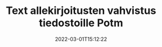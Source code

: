 ---
############################# Static ############################
layout: "auto-gen-signature"
date: 2022-03-01T15:12:22
draft: false
operation: Verify
signaturetype: Text
fileformat: Potm
productName: Java
lang: fi
productCode: java
otherformats: pdf doc docx docm dot dotm dotx odt ott rtf xls xlsx xlsm xlsb csv ods ots xltx xltm ppt pptx pps ppsx odp otp potx potm pptm ppsm
breadcrumb: Put Text signature on Potm for Java

############################# Head ############################
head_title: "Allekirjoitusten Text vahvistaminen tiedostoille Potm Java:n kautta"
head_description: "Käytä vain muutamaa riviä Java-koodia Potm-asiakirjojen ja niiden allekirjoitusten Text vahvistamiseen."

############################# Header ############################
title: "Text allekirjoitusten vahvistus tiedostoille Potm"
description: "API for Java tarjoaa mahdollisuuden tarkistaa Text allekirjoitukset Potm asiakirjoissa. Potm-asiakirjojen sisällä olevien sähköisten allekirjoitusten varmennus voidaan suorittaa nopeasti ja helposti."
bg_image: "https://cms.admin.containerize.com/templates/aspose/App_Themes/V3/images/bg/header1.png"
bg_overlay: false
button:
    enable: true

############################# SubMenu ############################
submenu:
    enable: true

    left:
        img_alt: "GroupDocs.Signature for Java"
        image: "https://cms.admin.containerize.com/templates/groupdocs/images/product-logos/90x90-noborder/groupdocs-signature-java.png"
        product: "GroupDocs.Signature"
        platform: "Java"



############################# About ############################
about:
    enable: true
    title: "Tutustu uusiin GroupDocs.Signature for Java API -ominaisuuksiin"
    content: |
        [GroupDocs.Signature for Java](https://products.groupdocs.com/signature/java/) API tarjoaa laajan valikoiman tapoja käsitellä useita dokumenttimuotoja käyttämällä sähköisiä allekirjoituksia. Monen tyyppisiä digitaalisia allekirjoituksia, kuten tekstejä, kuvia, digitaalisia varmenteita, viivakoodeja, QR-koodeja, leimoja tai metatietoja, tuetaan. Asiakkaat voivat lisätä, poistaa, muokata, vahvistaa tai etsiä digitaalisia allekirjoituksia PDF-tiedostoista, MS Word -asiakirjoista, MS Excel -työkirjoista, MS PowerPoint -esityksistä, Adobe Photoshop -tiedostoista ja erilaisista kuvaformaateista. Saatavilla on hämmästyttävä määrä lisäominaisuuksia ja asetuksia.
    

############################# Steps ############################
steps:
    enable: true
    title_left: "Allekirjoitusten Text vahvistaminen asiakirjassasi Potm"
    content_left: |
        [GroupDocs.Signature for Java](https://products.groupdocs.com/signature/java/) sisältää hyödyllisiä ominaisuuksia, kuten Text-allekirjoituksia, jotka on sijoitettu Potm-asiakirjoihin. Käytä tätä mahdollisuutta ilman ylimääräistä koodia.
        
        * Ensinnäkin ilmennä Signature-luokka, joka tarjoaa konstruktoriparametripolun dokumenttiin, joka on tarkoitus varmentaa.
        * Toiseksi luo uusi VerifyOptions-objekti ja määritä kaikki tarvittavat ominaisuudet.
        * Lopuksi kutsu Signaturen objektin Verify-menetelmä, joka välittää VerifyOptions-ilmentymän.
        * Käsittele sitten vahvistustulokset.

    title_right: "Laitteistovaatimukset"
    content_right: |
        GroupDocs.Signature for Java on tuettu kaikilla tärkeimmillä alustoilla ja käyttöjärjestelmillä. Ennen kuin suoritat alla olevan koodin, varmista, että sinulla on seuraavat edellytykset asennettuna järjestelmääsi.

        * Käyttöjärjestelmät: Microsoft Windows, Linux, MacOS
        * Kehitysympäristöt: NetBeans, Intellij IDEA, Eclipse, etc.
        * Java runtime: J2SE 6.0 and above
        * Lataa tuotteen GroupDocs.Signature for Java uusin versio osoitteesta [Maven](https://repository.groupdocs.com/webapp/#/artifacts/browse/tree/General/repo/com/groupdocs/groupdocs-signature)
         
    code: |
        ```java    
                
        // Set up input Potm file
        String filePath = "input.potm";

        // Instantiate Signature for input file
        Signature signature = new Signature(filePath);

        //Provide verification options
        TextVerifyOptions options = new TextVerifyOptions();

        // Process all pages
        options.setAllPages(true);
        // specify text match type
        options.setMatchType(TextMatchType.Exact);
        // specify text pattern to search
        options.setText("Very important signature");
                            
        // Verify document signatures
        VerificationResult result = signature.verify(options);

        //process result
        if (result.isValid())
        {
            //..
        }

        ```

############################# Demos ############################
demos:
    enable: true
    title: "Allekirjoitus Text allekirjoituksilla Live-demo"
    content: |
       Lisää erilaisia ​​sähköisiä allekirjoituksia Potm-tiedostoon heti käymällä [GroupDocs.Signature App](https://products.groupdocs.app/signature/family) -sivustolla.          

############################# More Formats ############################
more_formats:
    enable: true
    title: "Vahvista muut Text allekirjoitukset käyttämällä Java"
    content: |
        "Eri asiakirjoihin asetettujen sähköisten allekirjoitusten todentaminen. Tarkista suosituimpien tiedostomuotojen allekirjoitusten laatu, kuten alla on kerrottu."
    format: 
       
       
back_to_top:
    enable: true
---